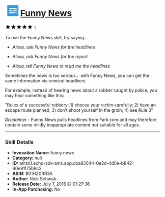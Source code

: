 # &nbsp;<img src="skill_icon" alt="Funny News icon" width="36"> [Funny News](http://alexa.amazon.com/#skills/amzn1.echo-sdk-ams.app.cba83044-0e2d-4d0e-b842-60e81f75b8c2)
![5 stars](../../images/ic_star_black_18dp_1x.png)![5 stars](../../images/ic_star_black_18dp_1x.png)![5 stars](../../images/ic_star_black_18dp_1x.png)![5 stars](../../images/ic_star_black_18dp_1x.png)![5 stars](../../images/ic_star_black_18dp_1x.png) 1

To use the Funny News skill, try saying...

* *Alexa, ask Funny News for the headlines*

* *Alexa, ask Funny News for the report*

* *Alexa, tell Funny News to read me the headlines*

Sometimes the news is too serious... with Funny News, you can get the same information via comical headlines.

For example, instead of hearing news about a robber caught by police, you may hear something like this:

"Rules of a successful robbery: 1) choose your victim carefully; 2) have an escape route planned; 3) don't shoot yourself in the groin; 4) see Rule 3"


*Disclaimer* - Funny News pulls headlines from Fark.com and may therefore contain some mildly inappropriate content not suitable for all ages.

***

### Skill Details

* **Invocation Name:** funny news
* **Category:** null
* **ID:** amzn1.echo-sdk-ams.app.cba83044-0e2d-4d0e-b842-60e81f75b8c2
* **ASIN:** B01HZ0RR3A
* **Author:** Nick Schwab
* **Release Date:** July 7, 2016 @ 01:27:36
* **In-App Purchasing:** No
